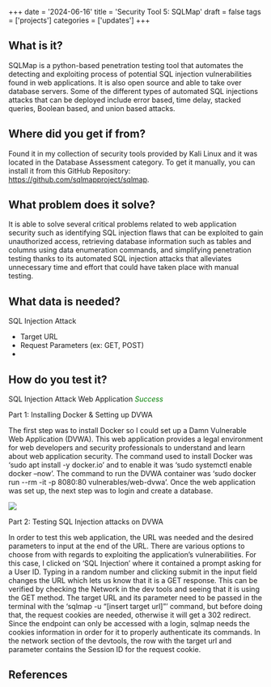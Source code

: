 +++
date = '2024-06-16'
title = 'Security Tool 5: SQLMap'
draft = false
tags = ['projects']
categories = ['updates']
+++

<h2>What is it?</h2>

SQLMap is a python-based penetration testing tool that automates the detecting and exploiting process of potential SQL injection vulnerabilities found in web applications. It is also open source and able to take over database servers. Some of the different types of automated SQL injections attacks that can be deployed include error based, time delay, stacked queries, Boolean based, and union based attacks. 

<h2>Where did you get if from?</h2>

Found it in my collection of security tools provided by Kali Linux and it was located in the Database Assessment category. To get it manually, you can install it from this GitHub Repository: https://github.com/sqlmapproject/sqlmap. 

<h2>What problem does it solve?</h2>

It is able to solve several critical problems related to web application security such as identifying SQL injection flaws that can be exploited to gain unauthorized access, retrieving database information such as tables and columns using data enumeration commands, and simplifying penetration testing thanks to its automated SQL injection attacks that alleviates unnecessary time and effort that could have taken place with manual testing.

<h2>What data is needed?</h2>

SQL Injection Attack
<ul>
<li>Target URL</li>
<li>Request Parameters (ex: GET, POST)<li>
</ul>

<h2>How do you test it?</h2>

SQL Injection Attack Web Application <span style="color: green;"><i>Success</i></span>

Part 1: Installing Docker & Setting up DVWA

The first step was to install Docker so I could set up a Damn Vulnerable Web Application (DVWA). This web application provides a legal environment for web developers and security
professionals to understand and learn about web application security. The command used to install Docker was ‘sudo apt install -y docker.io’ and to enable it was ‘sudo systemctl enable docker –now’. The command to run the DVWA container was ‘sudo docker run --rm -it -p 8080:80 vulnerables/web-dvwa’. Once the web application was set up, the next step was to login and create a database. 

<image src=https://image-ms.s3.us-east-1.amazonaws.com/LinuxSS4.png></img>

Part 2: Testing SQL Injection attacks on DVWA

In order to test this web application, the URL was needed and the desired parameters to input at the end of the URL. There are various options to choose from with regards to exploiting the application’s vulnerabilities. For this case, I clicked on ‘SQL Injection’ where it contained a prompt asking for a User ID. Typing in a random number and clicking submit in the input field changes the URL which lets us know that it is a GET response. This can be verified by checking
the Network in the dev tools and seeing that it is using the GET method. The target URL and its
parameter need to be passed in the terminal with the ‘sqlmap -u “[insert target url]”’ command,
but before doing that, the request cookies are needed, otherwise it will get a 302 redirect. Since
the endpoint can only be accessed with a login, sqlmap needs the cookies information in order
for it to properly authenticate its commands. In the network section of the devtools, the row with
the target url and parameter contains the Session ID for the request cookie. 
<h2>References</h2>